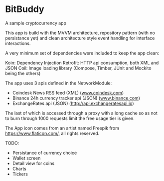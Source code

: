 # BitBuddy

A sample cryptocurrency app

This app is build with the MVVM architecture, repository pattern (with no persistance yet) and clean architecture style event handling for interface interactions.

A very minimum set of dependencies were included to keep the app clean:

Koin: Dependency Injection
Retrofit: HTTP api consumption, both XML and JSON
Coil: Image loading library
(Compose, Timber, JUnit and Mockito being the others)

The app uses 3 apis defined in the NetworkModule:
 - Coindesk News RSS feed (XML) (www.coindesk.com)
 - Binance 24h currency tracker api (JSON) (www.binance.com)
 - ExchangeRates api (JSON) (http://api.exchangeratesapi.io)

The last of which is accessed through a proxy with a long cache so as not to burn through 1000 requests limit the free usage tier is given.

The App icon comes from an artist named Freepik from https://www.flaticon.com/, all rights reserved.

TODO:
 - Persistance of currency choice
 - Wallet screen
 - Detail view for coins
 - Charts
 - Tickers
